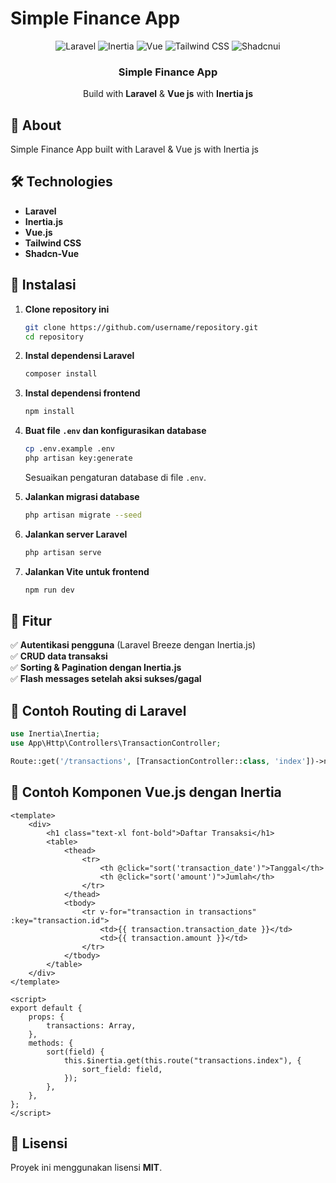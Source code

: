 # Simple Finance App

<div align="center">
  <div>
    <img src="https://img.shields.io/badge/-Laravel-black?style=for-the-badge&logoColor=white&logo=laravel&color=000020" alt="Laravel" />
    <img src="https://img.shields.io/badge/-Inertia-black?style=for-the-badge&logoColor=white&logo=inertia&color=3178C6" alt="Inertia" />
    <img src="https://img.shields.io/badge/-Vue-black?style=for-the-badge&logoColor=white&logo=vuedotjs&color=3178C6" alt="Vue" />
    <img src="https://img.shields.io/badge/-Tailwind_CSS-black?style=for-the-badge&logoColor=white&logo=tailwindcss&color=06B6D4" alt="Tailwind CSS" />
    <img src="https://img.shields.io/badge/-Shadcnui-black?style=for-the-badge&logoColor=white&logo=shadcnui&color=F02E65" alt="Shadcnui" />
  </div>

  <h3 align="center">Simple Finance App</h3>

  <div align="center">
    Build with <b>Laravel</b> & <b>Vue js</b> with <b>Inertia js</b>
  </div>
</div>

## 📌 About

Simple Finance App built with Laravel & Vue js with Inertia js

## 🛠️ Technologies

-   **Laravel**
-   **Inertia.js**
-   **Vue.js**
-   **Tailwind CSS**
-   **Shadcn-Vue**

## 🔧 Instalasi

1. **Clone repository ini**

    ```sh
    git clone https://github.com/username/repository.git
    cd repository
    ```

2. **Instal dependensi Laravel**

    ```sh
    composer install
    ```

3. **Instal dependensi frontend**

    ```sh
    npm install
    ```

4. **Buat file `.env` dan konfigurasikan database**

    ```sh
    cp .env.example .env
    php artisan key:generate
    ```

    Sesuaikan pengaturan database di file `.env`.

5. **Jalankan migrasi database**

    ```sh
    php artisan migrate --seed
    ```

6. **Jalankan server Laravel**

    ```sh
    php artisan serve
    ```

7. **Jalankan Vite untuk frontend**
    ```sh
    npm run dev
    ```

## 🚀 Fitur

✅ **Autentikasi pengguna** (Laravel Breeze dengan Inertia.js)  
✅ **CRUD data transaksi**  
✅ **Sorting & Pagination dengan Inertia.js**  
✅ **Flash messages setelah aksi sukses/gagal**

## 📌 Contoh Routing di Laravel

```php
use Inertia\Inertia;
use App\Http\Controllers\TransactionController;

Route::get('/transactions', [TransactionController::class, 'index'])->name('transactions.index');
```

## 📌 Contoh Komponen Vue.js dengan Inertia

```vue
<template>
    <div>
        <h1 class="text-xl font-bold">Daftar Transaksi</h1>
        <table>
            <thead>
                <tr>
                    <th @click="sort('transaction_date')">Tanggal</th>
                    <th @click="sort('amount')">Jumlah</th>
                </tr>
            </thead>
            <tbody>
                <tr v-for="transaction in transactions" :key="transaction.id">
                    <td>{{ transaction.transaction_date }}</td>
                    <td>{{ transaction.amount }}</td>
                </tr>
            </tbody>
        </table>
    </div>
</template>

<script>
export default {
    props: {
        transactions: Array,
    },
    methods: {
        sort(field) {
            this.$inertia.get(this.route("transactions.index"), {
                sort_field: field,
            });
        },
    },
};
</script>
```

## 📄 Lisensi

Proyek ini menggunakan lisensi **MIT**.
